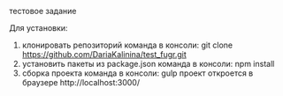 тестовое задание

Для установки:

1. клонировать репозиторий команда в консоли: git clone https://github.com/DariaKalinina/test_fugr.git
2. установить пакеты из package.json команда в консоли: npm install
3. сборка проекта команда в консоли: gulp
проект откроется в браузере http://localhost:3000/
